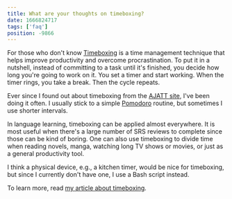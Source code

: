 ```yaml
---
title: What are your thoughts on timeboxing?
date: 1666824717
tags: ['faq']
position: -9866
---
```


For those who don't know
[Timeboxing](https://wikiless.org/wiki/Timeboxing?lang=en)
is a time management technique
that helps improve productivity and overcome procrastination.
To put it in a nutshell,
instead of committing to a task until it's finished,
you decide how long you're going to work on it.
You set a timer and start working.
When the timer rings, you take a break.
Then the cycle repeats.

Ever since I found out about timeboxing from the
[AJATT site](https://web.archive.org/web/20081120072552/http://www.alljapaneseallthetime.com/blog/secrets-to-smoother-srsing-part-5-timeboxing),
I've been doing it often.
I usually stick to a simple [Pomodoro](https://wikiless.org/wiki/Pomodoro_Technique?lang=en) routine,
but sometimes I use shorter intervals.

In language learning,
timeboxing can be applied almost everywhere.
It is most useful when there's a large number of SRS reviews to complete
since those can be kind of boring.
One can also use timeboxing to divide time
when reading novels, manga,
watching long TV shows or movies,
or just as a general productivity tool.

I think a physical device,
e.g., a kitchen timer,
would be nice for timeboxing,
but since I currently don't have one,
I use a Bash script instead.

To learn more,
read [my article about timeboxing](timeboxing.html).

